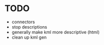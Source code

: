 # TODO

- connectors
- stop descriptions
- generally make kml more descriptive (html)
- clean up kml gen
